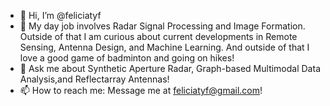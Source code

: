 - 👋 Hi, I’m @feliciatyf
- 👀 My day job involves Radar Signal Processing and Image Formation. Outside of that I am curious about current developments in Remote Sensing, Antenna Design, and Machine Learning. And outside of that I love a good game of badminton and going on hikes!
- :speech_balloon: Ask me about Synthetic Aperture Radar, Graph-based Multimodal Data Analysis,and Reflectarray Antennas!
- 📫 How to reach me: Message me at feliciatyf@gmail.com!


<!---
feliciatyf/feliciatyf is a ✨ special ✨ repository because its `README.md` (this file) appears on your GitHub profile.
You can click the Preview link to take a look at your changes.
--->
